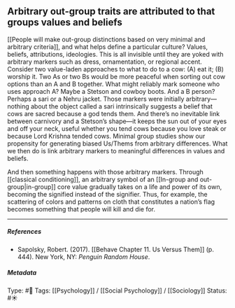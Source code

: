 ## Arbitrary out-group traits are attributed to that groups values and beliefs # 

[[People will make out-group distinctions based on very minimal and arbitrary criteria]], and what helps define a particular culture? Values, beliefs, attributions, ideologies. This is all invisible until they are yoked with arbitrary markers such as dress, ornamentation, or regional accent. Consider two value-laden approaches to what to do to a cow: (A) eat it; (B) worship it. Two As or two Bs would be more peaceful when sorting out cow options than an A and B together. What might reliably mark someone who uses approach A? Maybe a Stetson and cowboy boots. And a B person? Perhaps a sari or a Nehru jacket. Those markers were initially arbitrary—nothing about the object called a sari intrinsically suggests a belief that cows are sacred because a god tends them. And there’s no inevitable link between carnivory and a Stetson’s shape—it keeps the sun out of your eyes and off your neck, useful whether you tend cows because you love steak or because Lord Krishna tended cows. Minimal group studies show our propensity for generating biased Us/Thems from arbitrary differences. What we then do is link arbitrary markers to meaningful differences in values and beliefs.

And then something happens with those arbitrary markers. Through [[classical conditioning]], an arbitrary symbol of an [[In-group and out-group|in-group]] core value gradually takes on a life and power of its own, becoming the signified instead of the signifier. Thus, for example, the scattering of colors and patterns on cloth that constitutes a nation’s flag becomes something that people will kill and die for.

___

##### References

- Sapolsky, Robert. (2017). [[Behave Chapter 11. Us Versus Them]] (p. 444). New York, NY: _Penguin Random House_. 

##### Metadata

Type: #🔴 
Tags: [[Psychology]] / [[Social Psychology]] / [[Sociology]] 
Status: #☀️ 